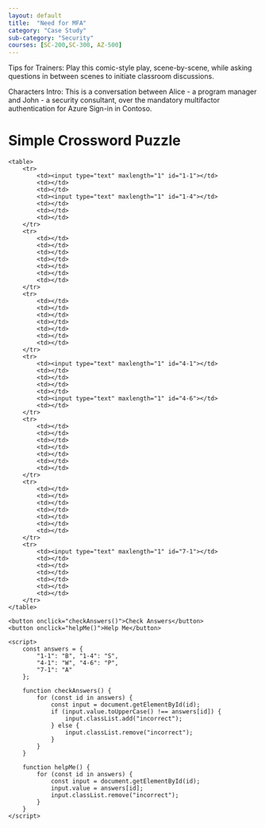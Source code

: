 ```yaml
---
layout: default
title:  "Need for MFA"
category: "Case Study"
sub-category: "Security"
courses: [SC-200,SC-300, AZ-500]
---
```


Tips for Trainers: Play this comic-style play, scene-by-scene, while asking questions in between scenes to initiate classroom discussions.

Characters Intro: This is a conversation between Alice - a program manager and John - a security consultant, over the mandatory multifactor authentication for Azure Sign-in in Contoso.

<!DOCTYPE html>
<html lang="en">
<head>
    <meta charset="UTF-8">
    <meta name="viewport" content="width=device-width, initial-scale=1.0">
    <title>Simple Crossword Puzzle</title>
    <style>
        table {
            border-collapse: collapse;
        }
        td {
            border: 1px solid black;
            width: 30px;
            height: 30px;
            text-align: center;
        }
        input {
            width: 100%;
            height: 100%;
            text-align: center;
            border: none;
        }
        .incorrect {
            background-color: red;
        }
    </style>
</head>
<body>
    <h1>Simple Crossword Puzzle</h1>

    <table>
        <tr>
            <td><input type="text" maxlength="1" id="1-1"></td>
            <td></td>
            <td></td>
            <td><input type="text" maxlength="1" id="1-4"></td>
            <td></td>
            <td></td>
            <td></td>
        </tr>
        <tr>
            <td></td>
            <td></td>
            <td></td>
            <td></td>
            <td></td>
            <td></td>
            <td></td>
        </tr>
        <tr>
            <td></td>
            <td></td>
            <td></td>
            <td></td>
            <td></td>
            <td></td>
            <td></td>
        </tr>
        <tr>
            <td><input type="text" maxlength="1" id="4-1"></td>
            <td></td>
            <td></td>
            <td></td>
            <td></td>
            <td><input type="text" maxlength="1" id="4-6"></td>
            <td></td>
        </tr>
        <tr>
            <td></td>
            <td></td>
            <td></td>
            <td></td>
            <td></td>
            <td></td>
            <td></td>
        </tr>
        <tr>
            <td></td>
            <td></td>
            <td></td>
            <td></td>
            <td></td>
            <td></td>
            <td></td>
        </tr>
        <tr>
            <td><input type="text" maxlength="1" id="7-1"></td>
            <td></td>
            <td></td>
            <td></td>
            <td></td>
            <td></td>
            <td></td>
        </tr>
    </table>

    <button onclick="checkAnswers()">Check Answers</button>
    <button onclick="helpMe()">Help Me</button>

    <script>
        const answers = {
            "1-1": "B", "1-4": "S",
            "4-1": "W", "4-6": "P",
            "7-1": "A"
        };

        function checkAnswers() {
            for (const id in answers) {
                const input = document.getElementById(id);
                if (input.value.toUpperCase() !== answers[id]) {
                    input.classList.add("incorrect");
                } else {
                    input.classList.remove("incorrect");
                }
            }
        }

        function helpMe() {
            for (const id in answers) {
                const input = document.getElementById(id);
                input.value = answers[id];
                input.classList.remove("incorrect");
            }
        }
    </script>
</body>
</html>
